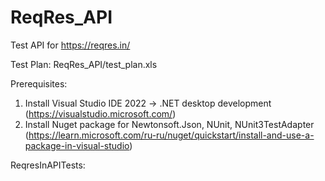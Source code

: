 # ReqRes_API
Test API for https://reqres.in/

Test Plan:
ReqRes_API/test_plan.xls

Prerequisites:
1. Install Visual Studio IDE 2022 -> .NET desktop development (https://visualstudio.microsoft.com/)
2. Install Nuget package for Newtonsoft.Json, NUnit, NUnit3TestAdapter (https://learn.microsoft.com/ru-ru/nuget/quickstart/install-and-use-a-package-in-visual-studio)

ReqresInAPITests:
